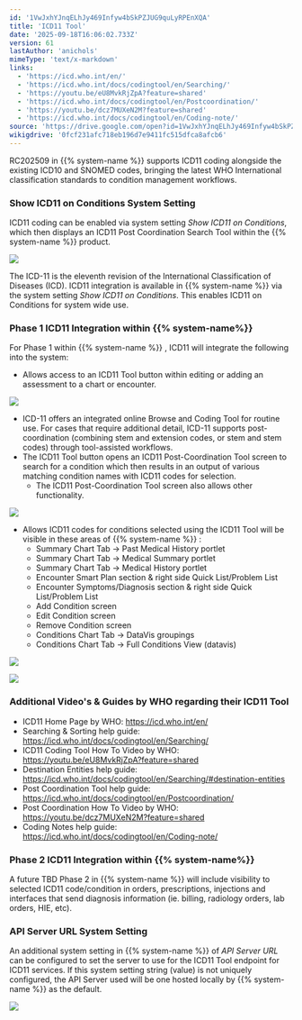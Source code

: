 ```yaml
---
id: '1VwJxhYJnqELhJy469Infyw4bSkPZJUG9quLyRPEnXQA'
title: 'ICD11 Tool'
date: '2025-09-18T16:06:02.733Z'
version: 61
lastAuthor: 'anichols'
mimeType: 'text/x-markdown'
links:
  - 'https://icd.who.int/en/'
  - 'https://icd.who.int/docs/codingtool/en/Searching/'
  - 'https://youtu.be/eU8MvkRjZpA?feature=shared'
  - 'https://icd.who.int/docs/codingtool/en/Postcoordination/'
  - 'https://youtu.be/dcz7MUXeN2M?feature=shared'
  - 'https://icd.who.int/docs/codingtool/en/Coding-note/'
source: 'https://drive.google.com/open?id=1VwJxhYJnqELhJy469Infyw4bSkPZJUG9quLyRPEnXQA'
wikigdrive: '0fcf231afc718eb196d7e9411fc515dfca8afcb6'
---
```

RC202509 in {{% system-name %}} supports ICD11 coding alongside the existing ICD10 and SNOMED codes, bringing the latest WHO International classification standards to condition management workflows.

### Show ICD11 on Conditions System Setting

ICD11 coding can be enabled via system setting *Show ICD11 on Conditions*, which then displays an ICD11 Post Coordination Search Tool within the {{% system-name %}} product.

![](../icd11-tool.assets/dd6095115e7e940787c52c2b6d1a95ef.png)

The ICD-11 is the eleventh revision of the International Classification of Diseases (ICD).  ICD11 integration is available in {{% system-name %}} via the system setting *Show ICD11 on Conditions*.  This enables ICD11 on Conditions for system wide use.

### Phase 1 ICD11 Integration within {{% system-name%}}

For Phase 1 within {{% system-name %}} , ICD11 will integrate the following into the system:

* Allows access to an ICD11 Tool button within editing or adding an assessment to a chart or encounter.

![](../icd11-tool.assets/8e2a21b2263ffe2417893799a69713fe.png)

* ICD-11 offers an integrated online Browse and Coding Tool for routine use. For cases that require additional detail, ICD-11 supports post-coordination (combining stem and extension codes, or stem and stem codes) through tool-assisted workflows.
* The ICD11 Tool button opens an ICD11 Post-Coordination Tool screen to search for a condition which then results in an output of various matching condition names with ICD11 codes for selection.
    * The ICD11 Post-Coordination Tool screen also allows other functionality.

![](../icd11-tool.assets/64fa137c208487cee6dc4bb6f2458f72.png)

* Allows ICD11 codes for conditions selected using the ICD11 Tool will be visible in these areas of  {{% system-name %}} :
    * Summary Chart Tab → Past Medical History portlet
    * Summary Chart Tab → Medical Summary portlet
    * Summary Chart Tab → Medical History portlet
    * Encounter Smart Plan section & right side Quick List/Problem List
    * Encounter Symptoms/Diagnosis section & right side Quick List/Problem List
    * Add Condition screen
    * Edit Condition screen
    * Remove Condition screen
    * Conditions Chart Tab → DataVis groupings
    * Conditions Chart Tab → Full Conditions View (datavis)

![](../icd11-tool.assets/b9ea898b4350ccb9be1f5fd9f4532dc0.png)

![](../icd11-tool.assets/6d9fdfc6a54095320284e4c07dc1876d.png)

### Additional Video's & Guides by WHO regarding their ICD11 Tool

* ICD11 Home Page by WHO: https://icd.who.int/en/
* Searching & Sorting help guide: https://icd.who.int/docs/codingtool/en/Searching/
* ICD11 Coding Tool How To Video by WHO: https://youtu.be/eU8MvkRjZpA?feature=shared
* Destination Entities help guide: https://icd.who.int/docs/codingtool/en/Searching/#destination-entities
* Post Coordination Tool help guide: https://icd.who.int/docs/codingtool/en/Postcoordination/
* Post Coordination How To Video by WHO: https://youtu.be/dcz7MUXeN2M?feature=shared
* Coding Notes help guide: https://icd.who.int/docs/codingtool/en/Coding-note/

### Phase 2 ICD11 Integration within {{% system-name%}}

A future TBD Phase 2 in {{% system-name %}} will include visibility to selected ICD11 code/condition in orders, prescriptions, injections and interfaces that send diagnosis information (ie. billing, radiology orders, lab orders, HIE, etc).

### API Server URL System Setting

An additional system setting in {{% system-name %}} of *API Server URL* can be configured to set the server to use for the ICD11 Tool endpoint for ICD11 services. If this system setting string (value) is not uniquely configured, the API Server used will be one hosted locally by {{% system-name %}} as the default.

![](../icd11-tool.assets/254c6c03eff8cccae854f04f12a21b4b.png)
